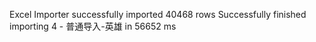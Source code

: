 Excel Importer successfully imported 40468 rows
Successfully finished importing 4 - 普通导入-英雄 in 56652 ms